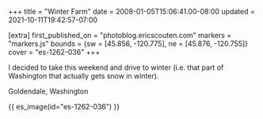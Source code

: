 +++
title = "Winter Farm"
date = 2008-01-05T15:06:41.00-08:00
updated = 2021-10-11T19:42:57-07:00

[extra]
first_published_on = "photoblog.ericscouten.com"
markers = "markers.js"
bounds = {sw = [45.856, -120.775], ne = [45.876, -120.755]}
cover = "es-1262-036"
+++

I decided to take this weekend and drive to winter (i.e. that part of Washington that actually gets snow in winter).

<!-- more -->

Goldendale, Washington

{{ es_image(id="es-1262-036") }}
